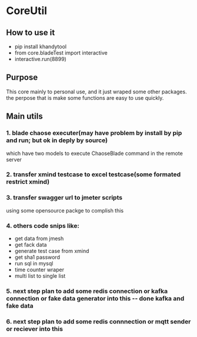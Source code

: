 # CoreUtil
## How to use it

- pip install khandytool
- from core.bladeTest import interactive
- interactive.run(8899)

## Purpose 
This core mainly to personal use, and it just wraped some other packages. the perpose that is make some functions are easy to use quickly.
## Main utils
### 1. blade chaose executer(may have problem by install by pip and run; but ok in deply by source)
which have two models to execute ChaoseBlade command in the remote server
### 2. transfer xmind testcase to excel testcase(some formated restrict xmind)
### 3. transfer swagger url to jmeter scripts
using some opensource packge to complish this

### 4. others code snips like:
- get data from jmesh
- get fack data
- generate test case from xmind
- get sha1 password
- run sql in mysql
- time counter wraper
- multi list to single list
  
### 5. next step plan to add some redis connection or kafka connection or fake data generator into this -- done kafka and fake data

### 6. next step plan to add some redis connnection or mqtt sender or reciever into this



